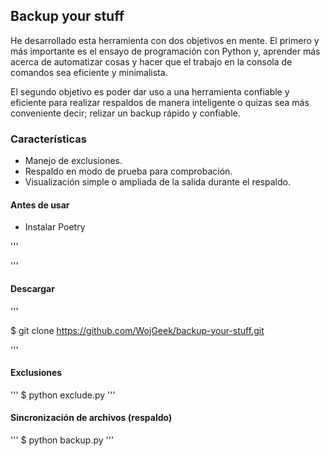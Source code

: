 ## Backup your stuff

He desarrollado esta herramienta con dos objetivos en mente. El primero y más importante es el ensayo de programación con Python y, aprender más acerca de automatizar cosas y hacer que el trabajo en la consola de comandos sea eficiente y minimalista.

El segundo objetivo es poder dar uso a una  herramienta confiable y eficiente para realizar respaldos de manera inteligente o quizas sea más conveniente decir; relizar un backup rápido y confiable. 

### Características
- Manejo de exclusiones.
- Respaldo en modo de prueba para comprobación.
- Visualización simple o ampliada de la salida durante el respaldo.


#### Antes de usar

- Instalar Poetry

'''

'''


#### Descargar 

'''

  $  git clone https://github.com/WojGeek/backup-your-stuff.git

'''

#### Exclusiones

'''
   $ python exclude.py
'''


#### Sincronización de archivos (respaldo)

'''
  $ python backup.py
'''






